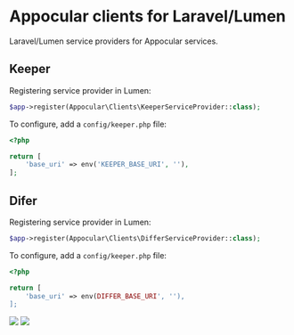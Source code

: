 # Appocular clients for Laravel/Lumen

Laravel/Lumen service providers for Appocular services.

## Keeper

Registering service provider in Lumen:
``` php
$app->register(Appocular\Clients\KeeperServiceProvider::class);
```

To configure, add a `config/keeper.php` file:

``` php
<?php

return [
    'base_uri' => env('KEEPER_BASE_URI', ''),
];
```

## Difer

Registering service provider in Lumen:
``` php
$app->register(Appocular\Clients\DifferServiceProvider::class);
```

To configure, add a `config/keeper.php` file:

``` php
<?php

return [
    'base_uri' => env(DIFFER_BASE_URI', ''),
];
```

[![](https://img.shields.io/travis/com/appocular/clients-laravel.svg?style=for-the-badge)](https://travis-ci.com/appocular/clients-laravel)
[![](https://img.shields.io/codecov/c/github/appocular/clients-laravel.svg)](https://codecov.io/gh/appocular/keeper-laravel)
